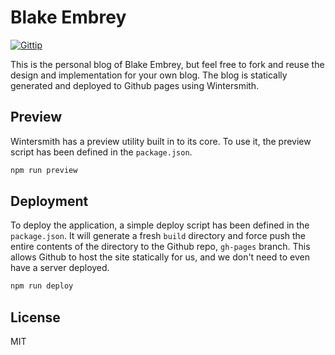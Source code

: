 # Blake Embrey

[![Gittip][gittip-image]][gittip-url]

This is the personal blog of Blake Embrey, but feel free to fork and reuse the design and implementation for your own blog. The blog is statically generated and deployed to Github pages using Wintersmith.

## Preview

Wintersmith has a preview utility built in to its core. To use it, the preview script has been defined in the `package.json`.

```sh
npm run preview
```

## Deployment

To deploy the application, a simple deploy script has been defined in the `package.json`. It will generate a fresh `build` directory and force push the entire contents of the directory to the Github repo, `gh-pages` branch. This allows Github to host the site statically for us, and we don't need to even have a server deployed.

```sh
npm run deploy
```

## License

MIT

[gittip-image]: https://img.shields.io/gittip/blakeembrey.svg?style=flat
[gittip-url]: https://www.gittip.com/blakeembrey
